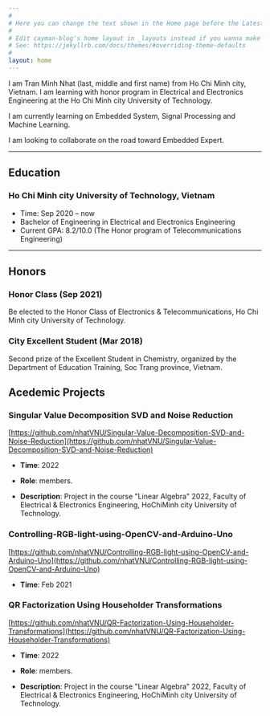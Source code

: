 ```yaml
---
#
# Here you can change the text shown in the Home page before the Latest Posts section.
#
# Edit cayman-blog's home layout in _layouts instead if you wanna make some changes
# See: https://jekyllrb.com/docs/themes/#overriding-theme-defaults
#
layout: home
---
```

<!---
<p align="center">
  <img src="https://www.dropbox.com/s/raw/ynarrqjt5c9heqq/ThuyNC1.jpg" width="250" alt="accessibility text">
</p>
-->


I am Tran Minh Nhat (last, middle and first name) from Ho Chi Minh city, Vietnam. I am learning with honor program in Electrical and Electronics Engineering at the Ho Chi Minh city University of Technology.

I am currently learning on Embedded System, Signal Processing and Machine Learning.

I am looking to collaborate on the road toward Embedded Expert.

------
## Education


### Ho Chi Minh city University of Technology, Vietnam
* Time: Sep 2020 – now
* Bachelor of Engineering in Electrical and Electronics Engineering
* Current GPA: 8.2/10.0  (The Honor program of Telecommunications Engineering)


------
## Honors

### Honor Class (Sep 2021)
Be elected to the Honor Class of Electronics & Telecommunications, Ho Chi Minh city University of Technology.

### City Excellent Student (Mar 2018)
Second prize of the Excellent Student in Chemistry, organized by the Department of Education Training, Soc Trang province, Vietnam.

## Acedemic Projects


### Singular Value Decomposition SVD and Noise Reduction 
[https://github.com/nhatVNU/Singular-Value-Decomposition-SVD-and-Noise-Reduction](https://github.com/nhatVNU/Singular-Value-Decomposition-SVD-and-Noise-Reduction)
* **Time**: 2022

* **Role**: members.

* **Description**: 
Project in the course "Linear Algebra" 2022, Faculty of Electrical & Electronics Engineering, HoChiMinh city University of Technology.


### Controlling-RGB-light-using-OpenCV-and-Arduino-Uno
[https://github.com/nhatVNU/Controlling-RGB-light-using-OpenCV-and-Arduino-Uno](https://github.com/nhatVNU/Controlling-RGB-light-using-OpenCV-and-Arduino-Uno)
* **Time**: Feb 2021

### QR Factorization Using Householder Transformations
[https://github.com/nhatVNU/QR-Factorization-Using-Householder-Transformations](https://github.com/nhatVNU/QR-Factorization-Using-Householder-Transformations)
* **Time**: 2022

* **Role**: members.

* **Description**: 
Project in the course "Linear Algebra" 2022, Faculty of Electrical & Electronics Engineering, HoChiMinh city University of Technology.




